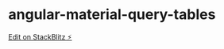 # angular-material-query-tables

[Edit on StackBlitz ⚡️](https://stackblitz.com/edit/angular-ivy-bhpdsw)